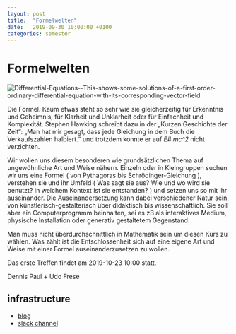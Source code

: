 ```yaml
---
layout: post
title:  "Formelwelten"
date:   2019-09-30 10:00:00 +0100
categories: semester
---
```


# Formelwelten


![Differential-Equations--This-shows-some-solutions-of-a-first-order-ordinary-differential-equation-with-its-corresponding-vector-field][1]

Die Formel. Kaum etwas steht so sehr wie sie gleicherzeitig für Erkenntnis und Geheimnis, für Klarheit und Unklarheit oder für Einfachheit und Komplexität. Stephen Hawking schreibt dazu in der „Kurzen Geschichte der Zeit“: „Man hat mir gesagt, dass jede Gleichung in dem Buch die Verkaufszahlen halbiert.“ und trotzdem konnte er auf *E# mc^2* nicht verzichten.

Wir wollen uns diesem besonderen wie grundsätzlichen Thema auf ungewöhnliche Art und Weise nähern. Einzeln oder in Kleingruppen suchen wir uns eine Formel ( von Pythagoras bis Schrödinger-Gleichung ), verstehen sie und ihr Umfeld ( Was sagt sie aus? Wie und wo wird sie benutzt? In welchem Kontext ist sie entstanden? ) und setzen uns so mit ihr auseinander. Die Auseinandersetzung kann dabei verschiedener Natur sein, von künstlerisch-gestalterisch über didaktisch bis wissenschaftlich. Sie soll aber ein Computerprogramm beinhalten, sei es zB als interaktives Medium, physische Installation oder generativ gestaltetem Gegenstand.

Man muss nicht überdurchschnittlich in Mathematik sein um diesen Kurs zu wählen. Was zählt ist die Entschlossenheit sich auf eine eigene Art und Weise mit einer Formel auseinanderzusetzen zu wollen.

Das erste Treffen findet am 2019-10-23 10:00 statt.

Dennis Paul + Udo Frese

 [1]: http://blogs.digitalmedia-bremen.de/formelwelten/wp-content/uploads/sites/113/2019/09/Differential-Equations-This-shows-some-solutions-of-a-first-order-ordinary-differential-equation-with-its-corresponding-vector-field.png

## infrastructure

- [blog](http://blogs.digitalmedia-bremen.de/formelwelten/)
- [slack channel](https://digitalmedia-bremen.slack.com/messages/CNGPA8A9M)



